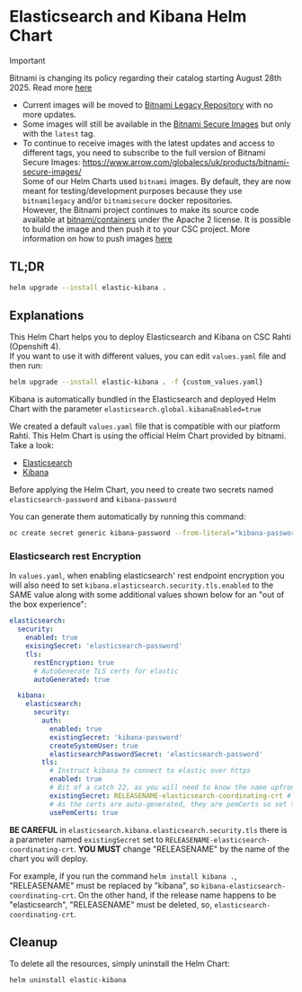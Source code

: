 # Elasticsearch and Kibana Helm Chart

> [!IMPORTANT]  
> Bitnami is changing its policy regarding their catalog starting August 28th 2025. Read more [here](https://github.com/bitnami/containers/issues/83267)  
> - Current images will be moved to [Bitnami Legacy Repository](https://hub.docker.com/u/bitnamilegacy) with no more updates.  
> - Some images will still be available in the [Bitnami Secure Images](https://hub.docker.com/u/bitnamisecure) but only with the `latest` tag.  
> - To continue to receive images with the latest updates and access to different tags, you need to subscribe to the full version of Bitnami Secure Images: https://www.arrow.com/globalecs/uk/products/bitnami-secure-images/  
> Some of our Helm Charts used `bitnami` images. By default, they are now meant for testing/development purposes because they use `bitnamilegacy` and/or `bitnamisecure` docker repositories.  
> However, the Bitnami project continues to make its source code available at [bitnami/containers](https://github.com/bitnami/containers) under the Apache 2 license. It is possible to build the image and then push it to your CSC project. More information on how to push images [here](https://docs.csc.fi/cloud/rahti/images/Using_Rahti_integrated_registry/)

## TL;DR

```sh
helm upgrade --install elastic-kibana .
```

## Explanations

This Helm Chart helps you to deploy Elasticsearch and Kibana on CSC Rahti (Openshift 4).  
If you want to use it with different values, you can edit `values.yaml` file and then run:  
```sh
helm upgrade --install elastic-kibana . -f {custom_values.yaml}
```

Kibana is automatically bundled in the Elasticsearch and deployed Helm Chart with the parameter `elasticsearch.global.kibanaEnabled=true`

We created a default `values.yaml` file that is compatible with our platform Rahti. This Helm Chart is using the official Helm Chart provided by bitnami.
Take a look:

- [Elasticsearch](https://github.com/bitnami/charts/tree/main/bitnami/elasticsearch)
- [Kibana](https://github.com/bitnami/charts/tree/main/bitnami/kibana)

Before applying the Helm Chart, you need to create two secrets named `elasticsearch-password` and `kibana-password`

You can generate them automatically by running this command:

```sh
oc create secret generic kibana-password --from-literal="kibana-password=$(python3 -c 'import secrets; print(secrets.token_hex(16))')" && oc create secret generic elasticsearch-password --from-literal="elasticsearch-password=$(python3 -c 'import secrets; print(secrets.token_hex(16))')"
```

### Elasticsearch rest Encryption

In `values.yaml`, when enabling elasticsearch' rest endpoint encryption you will also need to set `kibana.elasticsearch.security.tls.enabled` to the SAME value along with some additional values shown below for an "out of the box experience":

```yaml
elasticsearch:
  security:
    enabled: true
    exisingSecret: 'elasticsearch-password'
    tls:
      restEncryption: true
      # AutoGenerate TLS certs for elastic
      autoGenerated: true

  kibana:
    elasticsearch:
      security:
        auth:
          enabled: true
          existingSecret: 'kibana-password'
          createSystemUser: true
          elasticsearchPasswordSecret: 'elasticsearch-password'
        tls:
          # Instruct kibana to connect to elastic over https
          enabled: true
          # Bit of a catch 22, as you will need to know the name upfront of your release
          existingSecret: RELEASENAME-elasticsearch-coordinating-crt # or just 'elasticsearch-coordinating-crt' if the release name happens to be 'elasticsearch'
          # As the certs are auto-generated, they are pemCerts so set to true
          usePemCerts: true
```

**BE CAREFUL** in `elasticsearch.kibana.elasticsearch.security.tls` there is a parameter named `existingSecret` set to `RELEASENAME-elasticsearch-coordinating-crt`. **YOU MUST** change "RELEASENAME" by the name of the chart you will deploy.

For example, if you run the command `helm install kibana .`, "RELEASENAME" must be replaced by "kibana", so `kibana-elasticsearch-coordinating-crt`. On the other hand, if the release name happens to be "elasticsearch", "RELEASENAME" must be deleted, so, `elasticsearch-coordinating-crt`.

## Cleanup

To delete all the resources, simply uninstall the Helm Chart:

```sh
helm uninstall elastic-kibana
```